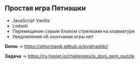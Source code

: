 ## Простая игра Пятнашки

- JavaScript Vanilla
- Lodash
- Перемещение серым блоком стрелками на клавиатуре
- Уведомления об окончании игры нет

**Demo** -> https://shturmavik.github.io/pyatnashki/

**Задача** -> https://ru.hexlet.io/challenges/js_dom_gem_puzzle

